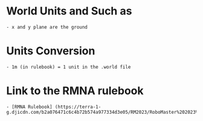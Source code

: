 # World Units and Such as

    - x and y plane are the ground

# Units Conversion
    
    - 1m (in rulebook) = 1 unit in the .world file

# Link to the RMNA rulebook
    
    - [RMNA Rulebook] (https://terra-1-g.djicdn.com/b2a076471c6c4b72b574a977334d3e05/RM2023/RoboMaster%202023%20University%20League%20Rules%20Manual%20V1.2%EF%BC%8820230420%EF%BC%89.pdf)